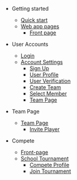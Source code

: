- Getting started

  - [Quick start](introduction)
  - [Web app pages](introduction?id=system-pages-structure)
    - [Front page](introduction?id=home-page)

- User Accounts

  - [Login](user-accounts)
  - [Account Settings](user-accounts?id=account-settings)
    - [Sign Up](user-accounts?id=sign-up)
    - [User Profile](user-accounts?id=user-profile)
    - [User Verification](user-accounts?id=user-verification)
    - [Create Team](user-accounts?id=create-team)
    - [Select Member](user-accounts?id=select-member)
    - [Team Page](user-accounts?id=team-page)

- Team Page

  - [Team Page](team-page)
    - [Invite Player](team-page?id=invite-player)

- Compete

  - [Front-page](compete-page)
  - [School Tournament](compete-page?id=school-tournament)
    - [Compete Profile](compete-page?id=compete-profile)
    - [Join Tournament](compete-page?id=join-tournament)
    <!-- - [User Profile](user-accounts?id=user-profile) -->

<!-- - Data Encoding

  - [Encoding](encoding?id=data-encoding)
  - [Indicator Categories](encoding?id=indicator-categories)
  - [Data Entry](encoding?id=data-entry)
    - [Adding and Modifying Items](encoding?id=adding-and-modifying-items)
    - [Adding Source](encoding?id=adding-a-source)
  - [Data Export](encoding?id=data-export)

- Indicator Guides

  - [RPFP](rpfp)
  - [AHD](ahd)
  - [POPDEV](popdev) -->
